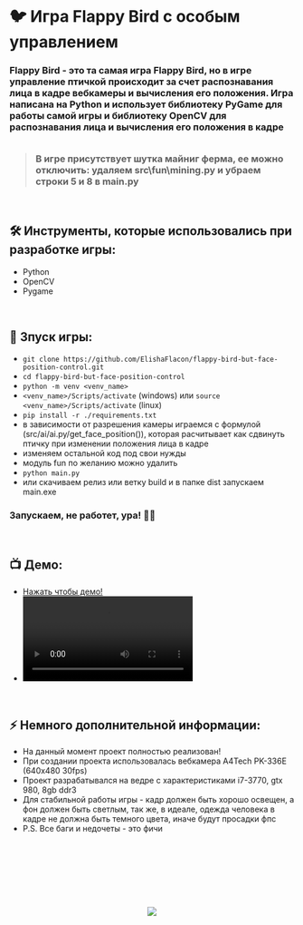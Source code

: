 <h1> 
     🐦 Игра Flappy Bird с особым управлением
</h1>

<h3>
Flappy Bird - это та самая игра Flappy Bird, но в игре управление птичкой происходит за счет распознавания лица в кадре вебкамеры и вычисления его положения. Игра написана на Python и использует библиотеку PyGame для работы самой игры и библиотеку OpenCV для распознавания лица и вычисления его положения в кадре

</br>
</br>
     
> В игре присутствует шутка майниг ферма, ее можно отключить: удаляем src\fun\mining.py и убраем строки 5 и 8 в main.py
</h3>


</br>



<h2>
  🛠️ Инструменты, которые использовались при разработке игры:
</h2>

- Python
- OpenCV
- Pygame



</br>



<h2>
  🚀 Зпуск игры:
</h2>

- `git clone https://github.com/ElishaFlacon/flappy-bird-but-face-position-control.git`
- `cd flappy-bird-but-face-position-control`
- `python -m venv <venv_name>`
- `<venv_name>/Scripts/activate` (windows) или `source <venv_name>/Scripts/activate` (linux)
- `pip install -r ./requirements.txt`
- в зависимости от разрешения камеры играемся с формулой (src/ai/ai.py/get_face_position()), которая расчитывает как сдвинуть птичку при изменении положения лица в кадре 
- изменяем остальной код под свои нужды
- модуль fun по желанию можно удалить
- `python main.py`
- или скачиваем релиз или ветку build и в папке dist запускаем main.exe
<h3>
    Запускаем, не работет, ура! 🗿🚬
</h3>


</br>



<h2>
 📺 Демо:
</h2>

- <a href="https://github.com/ElishaFlacon/flappy-bird-but-face-position-control/assets/83610362/4ffd3ade-f3dc-4187-b3d3-bfed32390d6a">Нажать чтобы демо!</a>
- <video src="https://github.com/ElishaFlacon/flappy-bird-but-face-position-control/assets/83610362/4ffd3ade-f3dc-4187-b3d3-bfed32390d6a" />



</br>



<h2>
⚡ Немного дополнительной информации:
</h2>

- На данный момент проект полностью реализован!
- При создании проекта использовалась вебкамера A4Tech PK-336E (640x480 30fps)
- Проект разрабатывался на ведре с характеристиками i7-3770, gtx 980, 8gb ddr3
- Для стабильной работы игры - кадр должен быть хорошо освещен, а фон должен быть светлым, так же, в идеале, одежда человека в кадре не должна быть темного цвета, иначе будут просадки фпс
- P.S. Все баги и недочеты - это фичи



<br/>
<br/>
<br/>
<br/>
<br/>
<br/>



<p align="center">
  <img src="https://capsule-render.vercel.app/api?type=waving&color=d179b8&height=64&section=footer"/>
</p>



